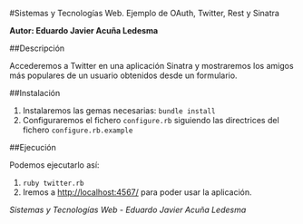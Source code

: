 #Sistemas y Tecnologías Web. Ejemplo de OAuth, Twitter, Rest y Sinatra

**Autor: Eduardo Javier Acuña Ledesma**


##Descripción

 Accederemos a Twitter en una aplicación Sinatra y mostraremos los amigos más populares de un usuario obtenidos desde un formulario.

##Instalación

1. Instalaremos las gemas necesarias: `bundle install`
2. Configuraremos el fichero `configure.rb` siguiendo las directrices del fichero `configure.rb.example`

##Ejecución

Podemos ejecutarlo así:
1. `ruby twitter.rb`
2. Iremos a [http://localhost:4567/](http://localhost:4567/) para poder usar la aplicación.

*Sistemas y Tecnologías Web - Eduardo Javier Acuña Ledesma*

